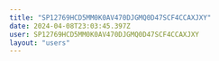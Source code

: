 ```yaml
---
title: "SP12769HCD5MM0K0AV470DJGMQ0D47SCF4CCAXJXY"
date: 2024-04-08T23:03:45.397Z
user: SP12769HCD5MM0K0AV470DJGMQ0D47SCF4CCAXJXY
layout: "users"
---
```

    